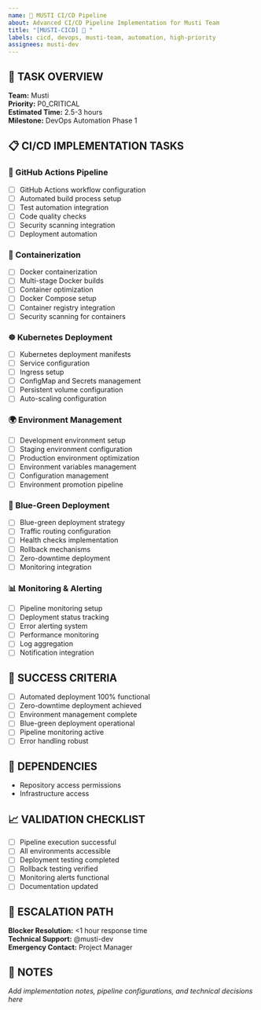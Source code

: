 ```yaml
---
name: 🚀 MUSTI CI/CD Pipeline
about: Advanced CI/CD Pipeline Implementation for Musti Team
title: "[MUSTI-CICD] 🚀 "
labels: cicd, devops, musti-team, automation, high-priority
assignees: musti-dev
---
```


## 🎯 **TASK OVERVIEW**
**Team:** Musti  
**Priority:** P0_CRITICAL  
**Estimated Time:** 2.5-3 hours  
**Milestone:** DevOps Automation Phase 1  

## 📋 **CI/CD IMPLEMENTATION TASKS**

### **🔄 GitHub Actions Pipeline**
- [ ] GitHub Actions workflow configuration
- [ ] Automated build process setup
- [ ] Test automation integration
- [ ] Code quality checks
- [ ] Security scanning integration
- [ ] Deployment automation

### **🐳 Containerization**
- [ ] Docker containerization
- [ ] Multi-stage Docker builds
- [ ] Container optimization
- [ ] Docker Compose setup
- [ ] Container registry integration
- [ ] Security scanning for containers

### **☸️ Kubernetes Deployment**
- [ ] Kubernetes deployment manifests
- [ ] Service configuration
- [ ] Ingress setup
- [ ] ConfigMap and Secrets management
- [ ] Persistent volume configuration
- [ ] Auto-scaling configuration

### **🌍 Environment Management**
- [ ] Development environment setup
- [ ] Staging environment configuration
- [ ] Production environment optimization
- [ ] Environment variables management
- [ ] Configuration management
- [ ] Environment promotion pipeline

### **🔵 Blue-Green Deployment**
- [ ] Blue-green deployment strategy
- [ ] Traffic routing configuration
- [ ] Health checks implementation
- [ ] Rollback mechanisms
- [ ] Zero-downtime deployment
- [ ] Monitoring integration

### **📊 Monitoring & Alerting**
- [ ] Pipeline monitoring setup
- [ ] Deployment status tracking
- [ ] Error alerting system
- [ ] Performance monitoring
- [ ] Log aggregation
- [ ] Notification integration

## 🎯 **SUCCESS CRITERIA**
- [ ] Automated deployment 100% functional
- [ ] Zero-downtime deployment achieved
- [ ] Environment management complete
- [ ] Blue-green deployment operational
- [ ] Pipeline monitoring active
- [ ] Error handling robust

## 🔄 **DEPENDENCIES**
- Repository access permissions
- Infrastructure access

## 📈 **VALIDATION CHECKLIST**
- [ ] Pipeline execution successful
- [ ] All environments accessible
- [ ] Deployment testing completed
- [ ] Rollback testing verified
- [ ] Monitoring alerts functional
- [ ] Documentation updated

## 🚨 **ESCALATION PATH**
**Blocker Resolution:** <1 hour response time  
**Technical Support:** @musti-dev  
**Emergency Contact:** Project Manager

## 📝 **NOTES**
*Add implementation notes, pipeline configurations, and technical decisions here*
